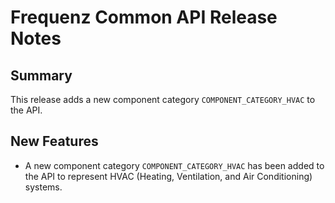 # Frequenz Common API Release Notes

## Summary

This release adds a new component category `COMPONENT_CATEGORY_HVAC` to the API.

## New Features

- A new component category `COMPONENT_CATEGORY_HVAC` has been added to the API
  to represent HVAC (Heating, Ventilation, and Air Conditioning) systems.
